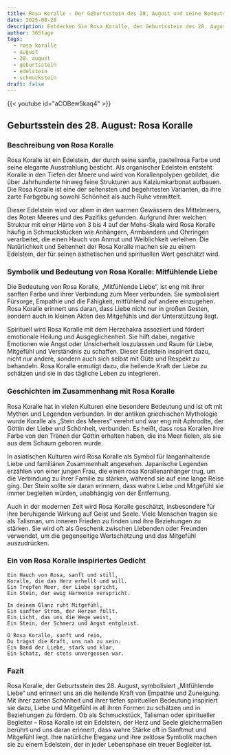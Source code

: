 ```yaml
---
title: Rosa Koralle - Der Geburtsstein des 28. August und seine Bedeutung
date: 2025-08-28
description: Entdecken Sie Rosa Koralle, den Geburtsstein des 28. August, der Mitfühlende Liebe symbolisiert. Seine Symbolik und Geschichte werden Sie inspirieren.
author: 365tage
tags:
  - rosa koralle
  - august
  - 28. august
  - geburtsstein
  - edelstein
  - schmuckstein
draft: false
---
```


{{< youtube id="aCOBew5kaq4" >}}


## Geburtsstein des 28. August: Rosa Koralle

### Beschreibung von Rosa Koralle

Rosa Koralle ist ein Edelstein, der durch seine sanfte, pastellrosa Farbe und seine elegante Ausstrahlung besticht. Als organischer Edelstein entsteht Koralle in den Tiefen der Meere und wird von Korallenpolypen gebildet, die über Jahrhunderte hinweg feine Strukturen aus Kalziumkarbonat aufbauen. Die Rosa Koralle ist eine der seltensten und begehrtesten Varianten, da ihre zarte Farbgebung sowohl Schönheit als auch Ruhe vermittelt.

Dieser Edelstein wird vor allem in den warmen Gewässern des Mittelmeers, des Roten Meeres und des Pazifiks gefunden. Aufgrund ihrer weichen Struktur mit einer Härte von 3 bis 4 auf der Mohs-Skala wird Rosa Koralle häufig in Schmuckstücken wie Anhängern, Armbändern und Ohrringen verarbeitet, die einen Hauch von Anmut und Weiblichkeit verleihen. Die Natürlichkeit und Seltenheit der Rosa Koralle machen sie zu einem Edelstein, der für seinen ästhetischen und spirituellen Wert geschätzt wird.

### Symbolik und Bedeutung von Rosa Koralle: Mitfühlende Liebe

Die Bedeutung von Rosa Koralle, „Mitfühlende Liebe“, ist eng mit ihrer sanften Farbe und ihrer Verbindung zum Meer verbunden. Sie symbolisiert Fürsorge, Empathie und die Fähigkeit, mitfühlend auf andere einzugehen. Rosa Koralle erinnert uns daran, dass Liebe nicht nur in großen Gesten, sondern auch in kleinen Akten des Mitgefühls und der Unterstützung liegt.

Spirituell wird Rosa Koralle mit dem Herzchakra assoziiert und fördert emotionale Heilung und Ausgeglichenheit. Sie hilft dabei, negative Emotionen wie Angst oder Unsicherheit loszulassen und Raum für Liebe, Mitgefühl und Verständnis zu schaffen. Dieser Edelstein inspiriert dazu, nicht nur andere, sondern auch sich selbst mit Güte und Respekt zu behandeln. Rosa Koralle ermutigt dazu, die heilende Kraft der Liebe zu schätzen und sie in das tägliche Leben zu integrieren.

### Geschichten im Zusammenhang mit Rosa Koralle

Rosa Koralle hat in vielen Kulturen eine besondere Bedeutung und ist oft mit Mythen und Legenden verbunden. In der antiken griechischen Mythologie wurde Koralle als „Stein des Meeres“ verehrt und war eng mit Aphrodite, der Göttin der Liebe und Schönheit, verbunden. Es heißt, dass rosa Korallen ihre Farbe von den Tränen der Göttin erhalten haben, die ins Meer fielen, als sie aus dem Schaum geboren wurde.

In asiatischen Kulturen wird Rosa Koralle als Symbol für langanhaltende Liebe und familiären Zusammenhalt angesehen. Japanische Legenden erzählen von einer jungen Frau, die einen rosa Korallenanhänger trug, um die Verbindung zu ihrer Familie zu stärken, während sie auf eine lange Reise ging. Der Stein sollte sie daran erinnern, dass wahre Liebe und Mitgefühl sie immer begleiten würden, unabhängig von der Entfernung.

Auch in der modernen Zeit wird Rosa Koralle geschätzt, insbesondere für ihre beruhigende Wirkung auf Geist und Seele. Viele Menschen tragen sie als Talisman, um inneren Frieden zu finden und ihre Beziehungen zu stärken. Sie wird oft als Geschenk zwischen Liebenden oder Freunden verwendet, um die gegenseitige Wertschätzung und das Mitgefühl auszudrücken.

### Ein von Rosa Koralle inspiriertes Gedicht

```
Ein Hauch von Rosa, sanft und still,  
Koralle, die das Herz erhellt und will.  
Ein Tropfen Meer, der Liebe spricht,  
Ein Stein, der ewig Harmonie verspricht.  

In deinem Glanz ruht Mitgefühl,  
Ein sanfter Strom, der Herzen füllt.  
Ein Licht, das uns die Wege weist,  
Ein Stein, der Schmerz und Angst entgleist.  

O Rosa Koralle, sanft und rein,  
Du trägst die Kraft, uns nah zu sein.  
Ein Band der Liebe, stark und klar,  
Ein Schatz, der stets unvergessen war.  
```

### Fazit

Rosa Koralle, der Geburtsstein des 28. August, symbolisiert „Mitfühlende Liebe“ und erinnert uns an die heilende Kraft von Empathie und Zuneigung. Mit ihrer zarten Schönheit und ihrer tiefen spirituellen Bedeutung inspiriert sie dazu, Liebe und Mitgefühl in all ihren Formen zu schätzen und in Beziehungen zu fördern. Ob als Schmuckstück, Talisman oder spiritueller Begleiter – Rosa Koralle ist ein Edelstein, der Herz und Seele gleichermaßen berührt und uns daran erinnert, dass wahre Stärke oft in Sanftmut und Mitgefühl liegt. Ihre natürliche Eleganz und ihre zeitlose Symbolik machen sie zu einem Edelstein, der in jeder Lebensphase ein treuer Begleiter ist.